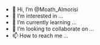 - 👋 Hi, I’m @Moath_Almorisi
- 👀 I’m interested in ...
- 🌱 I’m currently learning ...
- 💞️ I’m looking to collaborate on ...
- 📫 How to reach me ...

<!---
Moa45Almorisi/Moa45Almorisi is a ✨ special ✨ repository because its `README.md` (this file) appears on your GitHub profile.
You can click the Preview link to take a look at your changes.
--->
